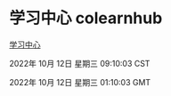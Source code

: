 # 学习中心 colearnhub
[学习中心](http://27.19.33.125:56308/colearnhub/)

2022年 10月 12日 星期三 09:10:03 CST

2022年 10月 12日 星期三 01:10:03 GMT
